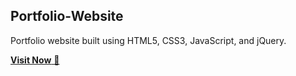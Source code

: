 ## Portfolio-Website
Portfolio website built using HTML5, CSS3, JavaScript, and jQuery.

<a href="www.linkedin.com/in/maulana-jumantara" target="_blank">**Visit Now** 🚀</a>


